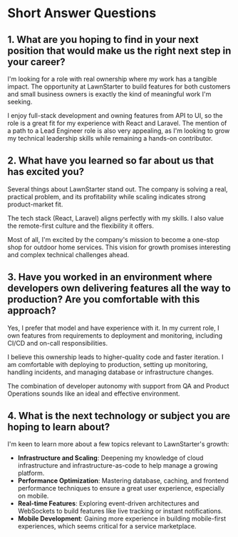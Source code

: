 # Short Answer Questions

## 1. What are you hoping to find in your next position that would make us the right next step in your career?

I'm looking for a role with real ownership where my work has a tangible impact. The opportunity at LawnStarter to build features for both customers and small business owners is exactly the kind of meaningful work I'm seeking.

I enjoy full-stack development and owning features from API to UI, so the role is a great fit for my experience with React and Laravel. The mention of a path to a Lead Engineer role is also very appealing, as I'm looking to grow my technical leadership skills while remaining a hands-on contributor.

## 2. What have you learned so far about us that has excited you?

Several things about LawnStarter stand out. The company is solving a real, practical problem, and its profitability while scaling indicates strong product-market fit.

The tech stack (React, Laravel) aligns perfectly with my skills. I also value the remote-first culture and the flexibility it offers.

Most of all, I'm excited by the company's mission to become a one-stop shop for outdoor home services. This vision for growth promises interesting and complex technical challenges ahead.

## 3. Have you worked in an environment where developers own delivering features all the way to production? Are you comfortable with this approach?

Yes, I prefer that model and have experience with it. In my current role, I own features from requirements to deployment and monitoring, including CI/CD and on-call responsibilities.

I believe this ownership leads to higher-quality code and faster iteration. I am comfortable with deploying to production, setting up monitoring, handling incidents, and managing database or infrastructure changes.

The combination of developer autonomy with support from QA and Product Operations sounds like an ideal and effective environment.

## 4. What is the next technology or subject you are hoping to learn about?

I'm keen to learn more about a few topics relevant to LawnStarter's growth:

* **Infrastructure and Scaling**: Deepening my knowledge of cloud infrastructure and infrastructure-as-code to help manage a growing platform.
* **Performance Optimization**: Mastering database, caching, and frontend performance techniques to ensure a great user experience, especially on mobile.
* **Real-time Features**: Exploring event-driven architectures and WebSockets to build features like live tracking or instant notifications.
* **Mobile Development**: Gaining more experience in building mobile-first experiences, which seems critical for a service marketplace.

